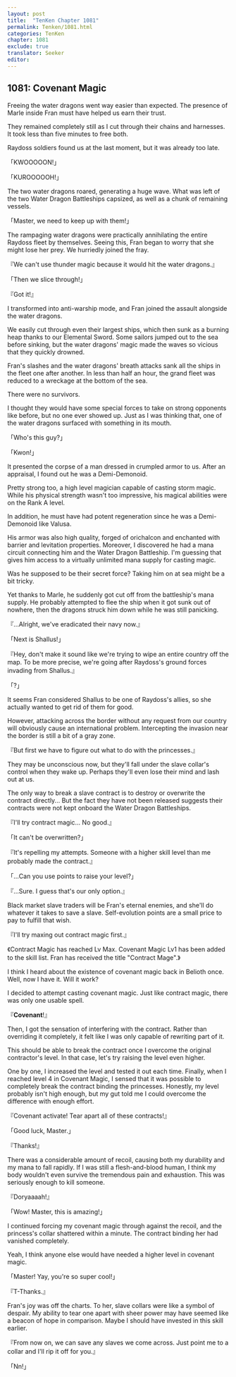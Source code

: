 ```yaml
---
layout: post
title:  "TenKen Chapter 1081"
permalink: Tenken/1081.html
categories: TenKen
chapter: 1081
exclude: true
translator: Seeker
editor: 
---
```

<h2>1081: Covenant Magic</h2>

Freeing the water dragons went way easier than expected. The presence of Marle inside Fran must have helped us earn their trust.

They remained completely still as I cut through their chains and harnesses. It took less than five minutes to free both.

Raydoss soldiers found us at the last moment, but it was already too late.

「KWOOOOON!」

「KUROOOOOH!」

The two water dragons roared, generating a huge wave. What was left of the two Water Dragon Battleships capsized, as well as a chunk of remaining vessels.

「Master, we need to keep up with them!」

The rampaging water dragons were practically annihilating the entire Raydoss fleet by themselves. Seeing this, Fran began to worry that she might lose her prey. We hurriedly joined the fray.

『We can't use thunder magic because it would hit the water dragons.』

「Then we slice through!」

『Got it!』

I transformed into anti-warship mode, and Fran joined the assault alongside the water dragons.

We easily cut through even their largest ships, which then sunk as a burning heap thanks to our Elemental Sword. Some sailors jumped out to the sea before sinking, but the water dragons' magic made the waves so vicious that they quickly drowned.

Fran's slashes and the water dragons' breath attacks sank all the ships in the fleet one after another. In less than half an hour, the grand fleet was reduced to a wreckage at the bottom of the sea.

There were no survivors.

I thought they would have some special forces to take on strong opponents like before, but no one ever showed up. Just as I was thinking that, one of the water dragons surfaced with something in its mouth.

「Who's this guy?」

「Kwon!」

It presented the corpse of a man dressed in crumpled armor to us. After an appraisal, I found out he was a Demi-Demonoid.

Pretty strong too, a high level magician capable of casting storm magic. While his physical strength wasn't too impressive, his magical abilities were on the Rank A level.

In addition, he must have had potent regeneration since he was a Demi-Demonoid like Valusa.

His armor was also high quality, forged of orichalcon and enchanted with barrier and levitation properties. Moreover, I discovered he had a mana circuit connecting him and the Water Dragon Battleship. I'm guessing that gives him access to a virtually unlimited mana supply for casting magic.

Was he supposed to be their secret force? Taking him on at sea might be a bit tricky.

Yet thanks to Marle, he suddenly got cut off from the battleship's mana supply. He probably attempted to flee the ship when it got sunk out of nowhere, then the dragons struck him down while he was still panicking.

『...Alright, we've eradicated their navy now.』

「Next is Shallus!」

『Hey, don't make it sound like we're trying to wipe an entire country off the map. To be more precise, we're going after Raydoss's ground forces invading from Shallus.』

「?」

It seems Fran considered Shallus to be one of Raydoss's allies, so she actually wanted to get rid of them for good.

However, attacking across the border without any request from our country will obviously cause an international problem. Intercepting the invasion near the border is still a bit of a gray zone.

『But first we have to figure out what to do with the princesses.』

They may be unconscious now, but they'll fall under the slave collar's control when they wake up. Perhaps they'll even lose their mind and lash out at us.

The only way to break a slave contract is to destroy or overwrite the contract directly... But the fact they have not been released suggests their contracts were not kept onboard the Water Dragon Battleships.

『I'll try contract magic... No good.』

「It can't be overwritten?」

『It's repelling my attempts. Someone with a higher skill level than me probably made the contract.』

「...Can you use points to raise your level?」

『...Sure. I guess that's our only option.』

Black market slave traders will be Fran's eternal enemies, and she'll do whatever it takes to save a slave. Self-evolution points are a small price to pay to fulfill that wish.

『I'll try maxing out contract magic first.』

《Contract Magic has reached Lv Max. Covenant Magic Lv1 has been added to the skill list. Fran has received the title "Contract Mage".》

I think I heard about the existence of covenant magic back in Belioth once. Well, now I have it. Will it work?

I decided to attempt casting covenant magic. Just like contract magic, there was only one usable spell.

『**Covenant**!』

Then, I got the sensation of interfering with the contract. Rather than overriding it completely, it felt like I was only capable of rewriting part of it.

This should be able to break the contract once I overcome the original contractor's level. In that case, let's try raising the level even higher.

One by one, I increased the level and tested it out each time. Finally, when I reached level 4 in Covenant Magic, I sensed that it was possible to completely break the contract binding the princesses. Honestly, my level probably isn't high enough, but my gut told me I could overcome the difference with enough effort.

『Covenant activate! Tear apart all of these contracts!』

「Good luck, Master.」

『Thanks!』

There was a considerable amount of recoil, causing both my durability and my mana to fall rapidly. If I was still a flesh-and-blood human, I think my body wouldn't even survive the tremendous pain and exhaustion. This was seriously enough to kill someone.

『Doryaaaah!』

「Wow! Master, this is amazing!」

I continued forcing my covenant magic through against the recoil, and the princess's collar shattered within a minute. The contract binding her had vanished completely.

Yeah, I think anyone else would have needed a higher level in covenant magic.

「Master! Yay, you're so super cool!」

『T-Thanks.』

Fran's joy was off the charts. To her, slave collars were like a symbol of despair. My ability to tear one apart with sheer power may have seemed like a beacon of hope in comparison. Maybe I should have invested in this skill earlier.

『From now on, we can save any slaves we come across. Just point me to a collar and I'll rip it off for you.』

「Nn!」



